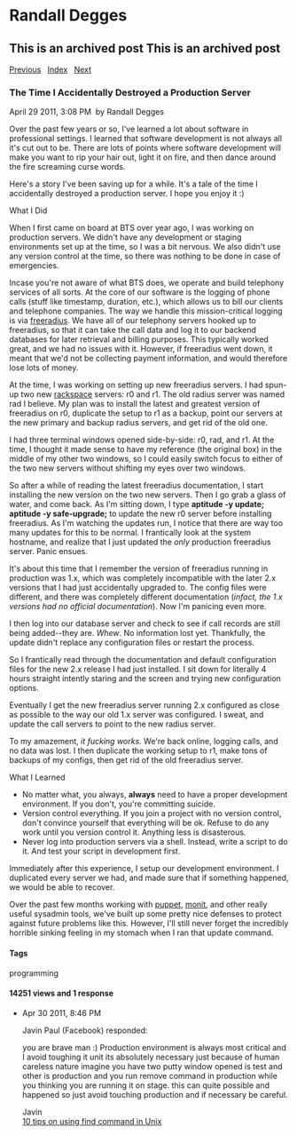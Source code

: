# Randall Degges

## This is an archived post This is an archived post

[Previous][]   [Index][]   [Next][]

### The Time I Accidentally Destroyed a Production Server

April 29 2011, 3:08 PM  by Randall Degges

Over the past few years or so, I've learned a lot about software in professional
settings. I learned that software development is not always all it's cut out to
be. There are lots of points where software development will make you want to
rip your hair out, light it on fire, and then dance around the fire screaming
curse words.

Here's a story I've been saving up for a while. It's a tale of the time I
accidentally destroyed a production server. I hope you enjoy it :)

What I Did

When I first came on board at BTS over year ago, I was working on production
servers. We didn't have any development or staging environments set up at the
time, so I was a bit nervous. We also didn't use any version control at the
time, so there was nothing to be done in case of emergencies.

Incase you're not aware of what BTS does, we operate and build telephony
services of all sorts. At the core of our software is the logging of phone calls
(stuff like timestamp, duration, etc.), which allows us to bill our clients and
telephone companies. The way we handle this mission-critical logging is via
[freeradius][]. We have all of our telephony servers hooked up to freeradius, so
that it can take the call data and log it to our backend databases for later
retrieval and billing purposes. This typically worked great, and we had no
issues with it. However, if freeradius went down, it meant that we'd not be
collecting payment information, and would therefore lose lots of money.

At the time, I was working on setting up new freeradius servers. I had spun-up
two new [rackspace][] servers: r0 and r1. The old radius server was named rad I
believe. My plan was to install the latest and greatest version of freeradius on
r0, duplicate the setup to r1 as a backup, point our servers at the new primary
and backup radius servers, and get rid of the old one.

I had three terminal windows opened side-by-side: r0, rad, and r1. At the time,
I thought it made sense to have my reference (the original box) in the middle of
my other two windows, so I could easily switch focus to either of the two new
servers without shifting my eyes over two windows.

So after a while of reading the latest freeradius documentation, I start
installing the new version on the two new servers. Then I go grab a glass of
water, and come back. As I'm sitting down, I type **aptitude -y update; aptitude
-y safe-upgrade;** to update the new r0 server before installing freeradius. As
I'm watching the updates run, I notice that there are way too many updates for
this to be normal. I frantically look at the system hostname, and realize that I
just updated the *only* production freeradius server. Panic ensues.

It's about this time that I remember the version of freeradius running in
production was 1.x, which was completely incompatible with the later 2.x
versions that I had just accidentally upgraded to. The config files were
different, and there was completely different documentation (*infact, the 1.x
versions had no official documentation*). Now I'm panicing even more.

I then log into our database server and check to see if call records are still
being added--they are. *Whew*. No information lost yet. Thankfully, the update
didn't replace any configuration files or restart the process.

So I frantically read through the documentation and default configuration files
for the new 2.x release I had just installed. I sit down for literally 4 hours
straight intently staring and the screen and trying new configuration options.

Eventually I get the new freeradius server running 2.x configured as close as
possible to the way our old 1.x server was configured. I sweat, and update the
call servers to point to the new radius server.

To my amazement, *it fucking works*. We're back online, logging calls, and no
data was lost. I then duplicate the working setup to r1, make tons of backups of
my configs, then get rid of the old freeradius server.

What I Learned

-   No matter what, you always, **always** need to have a proper development
    environment. If you don't, you're committing suicide.
-   Version control everything. If you join a project with no version control,
    don't convince yourself that everything will be ok. Refuse to do any work
    until you version control it. Anything less is disasterous.
-   Never log into production servers via a shell. Instead, write a script to do
    it. And test your script in development first.

Immediately after this experience, I setup our development environment. I
duplicated every server we had, and made sure that if something happened, we
would be able to recover.

Over the past few months working with [puppet][], [monit][], and other really
useful sysadmin tools, we've built up some pretty nice defenses to protect
against future problems like this. However, I'll still never forget the
incredibly horrible sinking feeling in my stomach when I ran that update
command.

#### Tags

programming

#### 14251 views and 1 response

-   Apr 30 2011, 8:46 PM

    Javin Paul (Facebook) responded:

    you are brave man :) Production environment is always most critical and I
    avoid toughing it unit its absolutely necessary just because of human
    careless nature imagine you have two putty window opened is test and other
    is production and you run remove command in production while you thinking
    you are running it on stage. this can quite possible and happened so just
    avoid touching production and if necessary be careful.

    Javin\
     [10 tips on using find command in Unix][]

  [Previous]: ../../../posts/2011/04/the-perfect-django-settings-file.html
  [Index]: ../../../index-5.html
  [Next]: ../../../posts/2011/04/2011-yearly-goals-update-1.html
  [freeradius]: http://freeradius.org/ "FreeRADIUS"
  [rackspace]: http://www.rackspace.com/index.php "rackspace"
  [puppet]: http://www.puppetlabs.com/ "puppet"
  [monit]: http://mmonit.com/monit/ "monit"
  [10 tips on using find command in Unix]: http://javarevisited.blogspot.com/2011/03/10-find-command-in-unix-examples-basic.html
